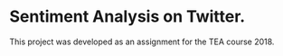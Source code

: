 # Sentiment Analysis on Twitter.
This project was developed as an assignment for the TEA course 2018.
